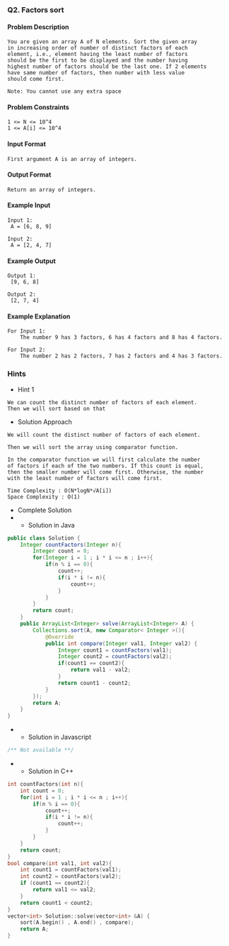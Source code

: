 ### Q2. Factors sort
#### Problem Description
```text
You are given an array A of N elements. Sort the given array 
in increasing order of number of distinct factors of each 
element, i.e., element having the least number of factors 
should be the first to be displayed and the number having 
highest number of factors should be the last one. If 2 elements 
have same number of factors, then number with less value 
should come first.

Note: You cannot use any extra space
```
#### Problem Constraints
```text
1 <= N <= 10^4
1 <= A[i] <= 10^4
```
#### Input Format
```text
First argument A is an array of integers.
```
#### Output Format
```text
Return an array of integers.
```
#### Example Input
```text
Input 1:
 A = [6, 8, 9]

Input 2:
 A = [2, 4, 7]
```
#### Example Output
```text
Output 1:
 [9, 6, 8]

Output 2:
 [2, 7, 4]
```
#### Example Explanation
```text
For Input 1:
    The number 9 has 3 factors, 6 has 4 factors and 8 has 4 factors.

For Input 2:
    The number 2 has 2 factors, 7 has 2 factors and 4 has 3 factors.
```
### Hints
* Hint 1
```text
We can count the distinct number of factors of each element.
Then we will sort based on that
```
* Solution Approach
```text
We will count the distinct number of factors of each element.

Then we will sort the array using comparator function.

In the comparator function we will first calculate the number
of factors if each of the two numbers. If this count is equal, 
then the smaller number will come first. Otherwise, the number
with the least number of factors will come first.

Time Complexity : O(N*logN*√A[i])
Space Complexity : O(1)
```
* Complete Solution
* * Solution in Java
```java
public class Solution {
    Integer countFactors(Integer n){
        Integer count = 0;
        for(Integer i = 1 ; i * i <= n ; i++){
    		if(n % i == 0){
    			count++;
    			if(i * i != n){
    				count++;
    			}
    		}
    	}
        return count;
    }
    public ArrayList<Integer> solve(ArrayList<Integer> A) {
        Collections.sort(A, new Comparator< Integer >(){
            @Override
            public int compare(Integer val1, Integer val2) {
                Integer count1 = countFactors(val1);
                Integer count2 = countFactors(val2);
                if(count1 == count2){
                    return val1 - val2;
                }
                return count1 - count2;
            }    
        });
        return A;
    }
}
```
* * Solution in Javascript
```javascript
/** Not available **/
```
* * Solution in C++
```cpp
int countFactors(int n){
    int count = 0;
    for(int i = 1 ; i * i <= n ; i++){
		if(n % i == 0){
			count++;
			if(i * i != n){
				count++;
			}
		}
	}
    return count;
}
bool compare(int val1, int val2){
	int count1 = countFactors(val1);
	int count2 = countFactors(val2);
    if (count1 == count2){
        return val1 <= val2;
	}
    return count1 < count2;
}
vector<int> Solution::solve(vector<int> &A) {
	sort(A.begin() , A.end() , compare);
	return A;
}
```

